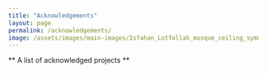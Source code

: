 ```yaml
---
title: "Acknowledgements"
layout: page
permalink: /acknowledgements/
image: /assets/images/main-images/Isfahan_Lotfollah_mosque_ceiling_symmetric_narrow_border.png
---
```


** A list of acknowledged projects **